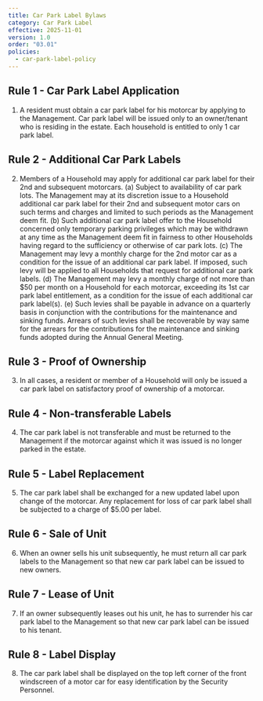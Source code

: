 ```yaml
---
title: Car Park Label Bylaws
category: Car Park Label
effective: 2025-11-01
version: 1.0
order: "03.01"
policies:
  - car-park-label-policy
---
```


## Rule 1 - Car Park Label Application

1) A resident must obtain a car park label for his motorcar by applying to the Management. Car park label will be issued only to an owner/tenant who is residing in the estate. Each household is entitled to only 1 car park label.

## Rule 2 - Additional Car Park Labels

2) Members of a Household may apply for additional car park label for their 2nd and subsequent motorcars. (a) Subject to availability of car park lots. The Management may at its discretion issue to a Household additional car park label for their 2nd and subsequent motor cars on such terms and charges and limited to such periods as the Management deem fit. (b) Such additional car park label offer to the Household concerned only temporary parking privileges which may be withdrawn at any time as the Management deem fit in fairness to other Households having regard to the sufficiency or otherwise of car park lots. (c) The Management may levy a monthly charge for the 2nd motor car as a condition for the issue of an additional car park label. If imposed, such levy will be applied to all Households that request for additional car park labels. (d) The Management may levy a monthly charge of not more than $50 per month on a Household for each motorcar, exceeding its 1st car park label entitlement, as a condition for the issue of each additional car park label(s). (e) Such levies shall be payable in advance on a quarterly basis in conjunction with the contributions for the maintenance and sinking funds. Arrears of such levies shall be recoverable by way same for the arrears for the contributions for the maintenance and sinking funds adopted during the Annual General Meeting.

## Rule 3 - Proof of Ownership

3) In all cases, a resident or member of a Household will only be issued a car park label on satisfactory proof of ownership of a motorcar.

## Rule 4 - Non-transferable Labels

4) The car park label is not transferable and must be returned to the Management if the motorcar against which it was issued is no longer parked in the estate.

## Rule 5 - Label Replacement

5) The car park label shall be exchanged for a new updated label upon change of the motorcar. Any replacement for loss of car park label shall be subjected to a charge of $5.00 per label.

## Rule 6 - Sale of Unit

6) When an owner sells his unit subsequently, he must return all car park labels to the Management so that new car park label can be issued to new owners.

## Rule 7 - Lease of Unit

7) If an owner subsequently leases out his unit, he has to surrender his car park label to the Management so that new car park label can be issued to his tenant.

## Rule 8 - Label Display

8) The car park label shall be displayed on the top left corner of the front windscreen of a motor car for easy identification by the Security Personnel.
